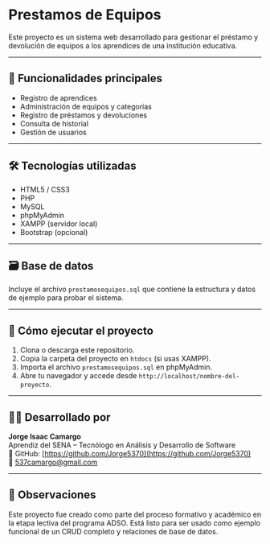 # Prestamos de Equipos

Este proyecto es un sistema web desarrollado para gestionar el préstamo y devolución de equipos a los aprendices de una institución educativa.

---

## 🧩 Funcionalidades principales

- Registro de aprendices
- Administración de equipos y categorías
- Registro de préstamos y devoluciones
- Consulta de historial
- Gestión de usuarios

---

## 🛠️ Tecnologías utilizadas

- HTML5 / CSS3
- PHP
- MySQL
- phpMyAdmin
- XAMPP (servidor local)
- Bootstrap (opcional)

---

## 🗃️ Base de datos

Incluye el archivo `prestamosequipos.sql` que contiene la estructura y datos de ejemplo para probar el sistema.

---

## 🚀 Cómo ejecutar el proyecto

1. Clona o descarga este repositorio.
2. Copia la carpeta del proyecto en `htdocs` (si usas XAMPP).
3. Importa el archivo `prestamosequipos.sql` en phpMyAdmin.
4. Abre tu navegador y accede desde `http://localhost/nombre-del-proyecto`.

---

## 👨‍💻 Desarrollado por

**Jorge Isaac Camargo**  
Aprendiz del SENA – Tecnólogo en Análisis y Desarrollo de Software  
📂 GitHub: [https://github.com/Jorge5370](https://github.com/Jorge5370)  
📧 537camargo@gmail.com

---

## 📌 Observaciones

Este proyecto fue creado como parte del proceso formativo y académico en la etapa lectiva del programa ADSO. Está listo para ser usado como ejemplo funcional de un CRUD completo y relaciones de base de datos.

